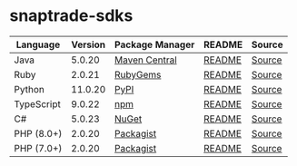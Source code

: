 # snaptrade-sdks

|Language|Version|Package Manager|README|Source|
|-|-|-|-|-|
|Java|5.0.20|[Maven Central](https://central.sonatype.com/artifact/com.konfigthis/snaptrade-java-sdk/5.0.20)|[README](https://github.com/passiv/snaptrade-sdks/tree/HEAD/sdks/java#readme)|[Source](https://github.com/passiv/snaptrade-sdks/tree/HEAD/sdks/java)|
|Ruby|2.0.21|[RubyGems](https://rubygems.org/gems/snaptrade/versions/2.0.21)|[README](https://github.com/passiv/snaptrade-sdks/tree/HEAD/sdks/ruby#readme)|[Source](https://github.com/passiv/snaptrade-sdks/tree/HEAD/sdks/ruby)|
|Python|11.0.20|[PyPI](https://pypi.org/project/snaptrade-python-sdk/11.0.20)|[README](https://github.com/passiv/snaptrade-sdks/tree/HEAD/sdks/python#readme)|[Source](https://github.com/passiv/snaptrade-sdks/tree/HEAD/sdks/python)|
|TypeScript|9.0.22|[npm](https://www.npmjs.com/package/snaptrade-typescript-sdk/v/9.0.22)|[README](https://github.com/passiv/snaptrade-sdks/tree/HEAD/sdks/typescript#readme)|[Source](https://github.com/passiv/snaptrade-sdks/tree/HEAD/sdks/typescript)|
|C#|5.0.23|[NuGet](https://nuget.org/packages/SnapTrade.Net/5.0.23)|[README](https://github.com/passiv/snaptrade-sdks/tree/HEAD/sdks/csharp#readme)|[Source](https://github.com/passiv/snaptrade-sdks/tree/HEAD/sdks/csharp)|
|PHP (8.0+)|2.0.20|[Packagist](https://packagist.org/packages/konfig/snaptrade-php-sdk#2.0.20)|[README](https://github.com/passiv/snaptrade-php-sdk/tree/HEAD#readme)|[Source](https://github.com/passiv/snaptrade-php-sdk/tree/HEAD)|
|PHP (7.0+)|2.0.20|[Packagist](https://packagist.org/packages/konfig/snaptrade-php-7-sdk#2.0.20)|[README](https://github.com/passiv/snaptrade-php-7-sdk/tree/HEAD#readme)|[Source](https://github.com/passiv/snaptrade-php-7-sdk/tree/HEAD)|